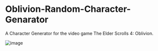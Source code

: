 # Oblivion-Random-Character-Genarator
A Character Generator for the video game The Elder Scrolls 4: Oblivion.

![image](https://github.com/Keenonthedaywalker/Oblivion-Random-Character-Genarator/assets/53871946/afb0241c-7136-4687-b4bf-78d08a02c930)
